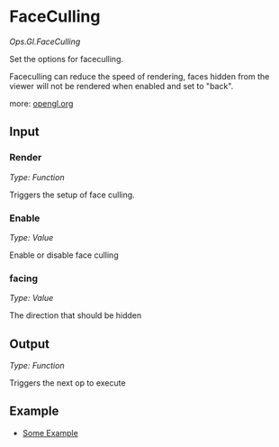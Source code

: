 # FaceCulling

*Ops.Gl.FaceCulling*

Set the options for faceculling.

Faceculling can reduce the speed of rendering, faces hidden from the viewer will not be rendered when enabled and set to "back".

more: [opengl.org](https://www.opengl.org/wiki/Face_Culling)

## Input

### Render

*Type: Function*

Triggers the setup of face culling.

### Enable

*Type: Value*

Enable or disable face culling

### facing

*Type: Value*

The direction that should be hidden

## Output

*Type: Function*

Triggers the next op to execute

## Example

- [Some Example](https://cables.gl/p/570d5c824f79d2141ca3eddb)